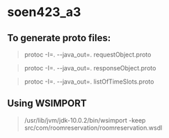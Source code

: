 # soen423_a3

## To generate proto files:

> protoc -I=. --java_out=. requestObject.proto

> protoc -I=. --java_out=. responseObject.proto

> protoc -I=. --java_out=. listOfTimeSlots.proto
> 
## Using WSIMPORT

> /usr/lib/jvm/jdk-10.0.2/bin/wsimport -keep src/com/roomreservation/roomreservation.wsdl